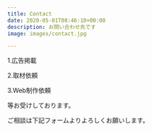 ```yaml
---
title: Contact
date: 2020-05-01T08:46:10+00:00
description: お問い合わせ先です
image: images/contact.jpg

---
```

1\.広告掲載

2\.取材依頼

3\.Web制作依頼

等お受けしております。

ご相談は下記フォームよりよろしくお願いします。